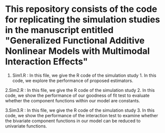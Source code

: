 # This repository consists of the code for replicating the simulation studies in the manuscript entitled "Generalized Functional Additive Nonlinear Models with Multimodal Interaction Effects"  

1. Sim1.R : In this file, we give the R code of the simulation study 1. In this code, we explore the performance of proposed estimators.

2.Sim2.R : In this file, we give the R code of the simulation study 2. In this code, we show the performance of our goodness of fit test to evaluate whether the component functions within our model are constants.

3.Sim3.R : In this file, we give the R code of the simulation study 3. In this code, we show the performance of the interaction test to examine whether the bivariate component functions in our model can be reduced to univariate functions.
